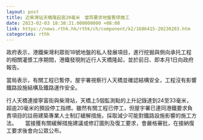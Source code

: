 ```yaml
---
layout: post
title: 近柴灣站天橋隆起逾20毫米　當局要求地盤暫停施工
date: 2023-02-03 18:38:21.000000000 +08:00
link: https://news.rthk.hk/rthk/ch/component/k2/1686415-20230203.htm
categories: rthk
---
```


政府表示，港鐵柴灣利眾街18號地盤的私人發展項目，進行挖掘與側向承托工程的相關灌漿工序期間，港鐵發現附近行人天橋隆起，並於前日、即本月1日向政府報告。

當局表示，有關工程已暫停，屋宇署視察行人天橋並確認結構安全，工程沒有影響鐵路設施結構及鐵路運作安全。

行人天橋連接寧富街與柴灣站，天橋上5個監測點的上升記錄達到24至33毫米，超逾20毫米的預設停工指標。雖然有關工程已停工，但屋宇署已連同港鐵要求負責項目的註冊建築專業人士制訂緩解措施，採取減少可能對鐵路設施影響的施工方法。
　
當接獲有關緩解措施建議或修訂圖則及復工要求，會嚴格審批，在接納復工要求後會向公眾公布。
